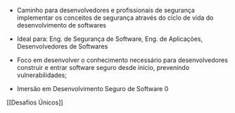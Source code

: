 - Caminho para desenvolvedores e profissionais de segurança implementar os conceitos de segurança através do ciclo de vida do desenvolvimento de softwares
- Ideal para: Eng. de Segurança de Software, Eng. de Aplicações, Desenvolvedores de Softwares

- Foco em desenvolver o conhecimento necessário para desenvolvedores construir e entrar software seguro desde  início, prevenindo vulnerabilidades;
- Imersão em Desenvolvimento Seguro de Software 0

[[Desafios Únicos]]